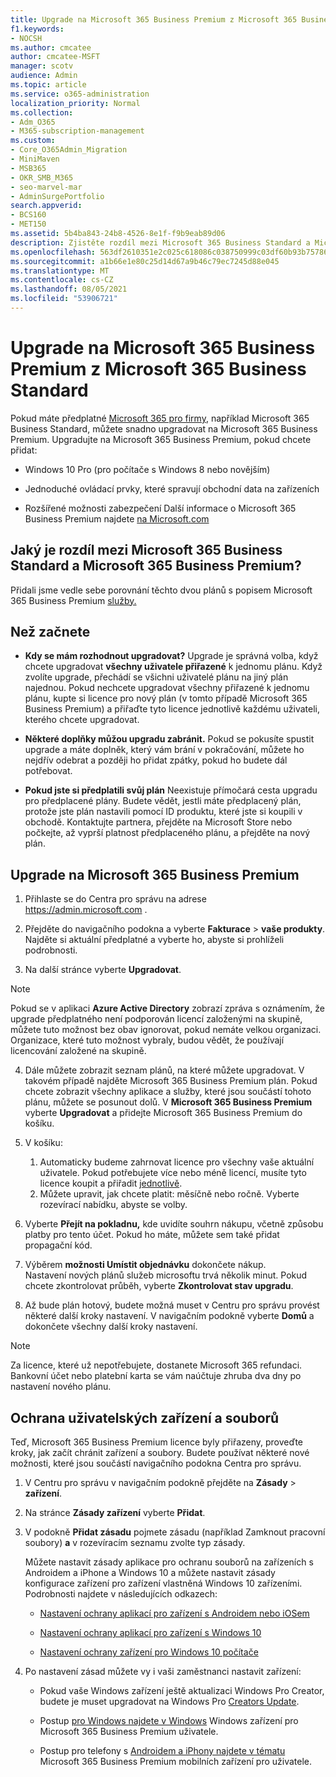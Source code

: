 ```yaml
---
title: Upgrade na Microsoft 365 Business Premium z Microsoft 365 Business Standard
f1.keywords:
- NOCSH
ms.author: cmcatee
author: cmcatee-MSFT
manager: scotv
audience: Admin
ms.topic: article
ms.service: o365-administration
localization_priority: Normal
ms.collection:
- Adm_O365
- M365-subscription-management
ms.custom:
- Core_O365Admin_Migration
- MiniMaven
- MSB365
- OKR_SMB_M365
- seo-marvel-mar
- AdminSurgePortfolio
search.appverid:
- BCS160
- MET150
ms.assetid: 5b4ba843-24b8-4526-8e1f-f9b9eab89d06
description: Zjistěte rozdíl mezi Microsoft 365 Business Standard a Microsoft 365 Business Premium a tím, jak můžete upgradovat na Microsoft 365 Business Premium.
ms.openlocfilehash: 563df2610351e2c025c618086c038750999c03df60b93b757865f76fbf86c834
ms.sourcegitcommit: a1b66e1e80c25d14d67a9b46c79ec7245d88e045
ms.translationtype: MT
ms.contentlocale: cs-CZ
ms.lasthandoff: 08/05/2021
ms.locfileid: "53906721"
---
```

# <a name="upgrade-to-microsoft-365-business-premium-from-microsoft-365-business-standard"></a>Upgrade na Microsoft 365 Business Premium z Microsoft 365 Business Standard

Pokud máte předplatné [Microsoft 365 pro firmy](https://products.office.com/compare-all-microsoft-office-products-4-column?activetab=tab:primaryr2), například Microsoft 365 Business Standard, můžete snadno upgradovat na Microsoft 365 Business Premium. Upgradujte na Microsoft 365 Business Premium, pokud chcete přidat:

- Windows 10 Pro (pro počítače s Windows 8 nebo novějším)

- Jednoduché ovládací prvky, které spravují obchodní data na zařízeních

- Rozšířené možnosti zabezpečení
Další informace o Microsoft 365 Business Premium najdete [na Microsoft.com](https://www.microsoft.com/microsoft-365/business)

## <a name="whats-the-difference-between-microsoft-365-business-standard-and-microsoft-365-business-premium"></a>Jaký je rozdíl mezi Microsoft 365 Business Standard a Microsoft 365 Business Premium?

Přidali jsme vedle sebe porovnání těchto dvou plánů s popisem Microsoft 365 Business Premium [služby.](/office365/servicedescriptions/microsoft-365-service-descriptions/microsoft-365-business-service-description) 

## <a name="before-you-begin"></a>Než začnete

- **Kdy se mám rozhodnout upgradovat?** Upgrade je správná volba, když chcete upgradovat **všechny uživatele přiřazené** k jednomu plánu. Když zvolíte upgrade, přechádí se všichni uživatelé plánu na jiný plán najednou. Pokud nechcete upgradovat všechny přiřazené k jednomu plánu, kupte si licence pro nový plán [](../admin/manage/assign-licenses-to-users.md) (v tomto případě Microsoft 365 Business Premium) a přiřaďte tyto licence jednotlivě každému uživateli, kterého chcete upgradovat.

- **Některé doplňky můžou upgradu zabránit.** Pokud se pokusíte spustit upgrade a máte doplněk, který vám brání v pokračování, můžete ho nejdřív odebrat a později ho přidat zpátky, pokud ho budete dál potřebovat.

- **Pokud jste si předplatili svůj plán** Neexistuje přímočará cesta upgradu pro předplacené plány. Budete vědět, jestli máte předplacený plán, protože jste plán nastavili pomocí ID produktu, které jste si koupili v obchodě. Kontaktujte partnera, přejděte na Microsoft Store nebo počkejte, až vyprší platnost předplaceného plánu, a přejděte na nový plán.

## <a name="upgrade-to-microsoft-365-business-premium"></a>Upgrade na Microsoft 365 Business Premium

1. Přihlaste se do Centra pro správu na adrese <a href="https://go.microsoft.com/fwlink/p/?linkid=837890" target="_blank">https://admin.microsoft.com</a> .

2. Přejděte do navigačního podokna a vyberte **Fakturace** \> **vaše produkty**. Najděte si aktuální předplatné a vyberte ho, abyste si prohlíželi podrobnosti.

3. Na další stránce vyberte **Upgradovat**.

  > [!NOTE]
  > Pokud se v aplikaci **Azure Active Directory** zobrazí zpráva s oznámením, že upgrade předplatného není podporován licencí založenými na skupině, můžete tuto možnost bez obav ignorovat, pokud nemáte velkou organizaci. Organizace, které tuto možnost vybraly, budou vědět, že používají licencování založené na skupině.

4. Dále můžete zobrazit seznam plánů, na které můžete upgradovat. V takovém případě najděte Microsoft 365 Business Premium plán. Pokud chcete zobrazit všechny aplikace a služby, které jsou součástí tohoto plánu, můžete se posunout dolů. V **Microsoft 365 Business Premium** vyberte **Upgradovat** a přidejte Microsoft 365 Business Premium do košíku.

5. V košíku:

    1. Automaticky budeme zahrnovat licence pro všechny vaše aktuální uživatele. Pokud potřebujete více nebo méně licencí, musíte tyto licence koupit a přiřadit [jednotlivě](../admin/manage/assign-licenses-to-users.md).  
    2. Můžete upravit, jak chcete platit: měsíčně nebo ročně. Vyberte rozevírací nabídku, abyste se volby.

6. Vyberte **Přejít na pokladnu,** kde uvidíte souhrn nákupu, včetně způsobu platby pro tento účet. Pokud ho máte, můžete sem také přidat propagační kód.

7. Výběrem **možnosti Umístit objednávku** dokončete nákup.\
Nastavení nových plánů služeb microsoftu trvá několik minut. Pokud chcete zkontrolovat průběh, vyberte **Zkontrolovat stav upgradu**.

8. Až bude plán hotový, budete možná muset v Centru pro správu provést některé další kroky nastavení. V navigačním podokně vyberte **Domů** a dokončete všechny další kroky nastavení.

> [!NOTE]
> Za licence, které už nepotřebujete, dostanete Microsoft 365 refundaci. Bankovní účet nebo platební karta se vám naúčtuje zhruba dva dny po nastavení nového plánu.
  
## <a name="protect-user-devices-and-files"></a>Ochrana uživatelských zařízení a souborů

Teď, Microsoft 365 Business Premium licence byly přiřazeny, proveďte kroky, jak začít chránit zařízení a soubory. Budete používat některé nové možnosti, které jsou součástí navigačního podokna Centra pro správu.
  
1. V Centru pro správu v navigačním podokně přejděte na **Zásady** \> **zařízení**.

2. Na stránce **Zásady zařízení** vyberte **Přidat**.

3. V podokně **Přidat zásadu** pojmete zásadu (například Zamknout pracovní soubory) **a** v rozevíracím seznamu zvolte typ zásady.

    Můžete nastavit zásady aplikace pro ochranu souborů na zařízeních s Androidem a iPhone a Windows 10 a můžete nastavit zásady konfigurace zařízení pro zařízení vlastněná Windows 10 zařízeními. Podrobnosti najdete v následujících odkazech:

    - [Nastavení ochrany aplikací pro zařízení s Androidem nebo iOSem](app-protection-settings-for-android-and-ios.md)

    - [Nastavení ochrany aplikací pro zařízení s Windows 10](protection-settings-for-windows-10-devices.md)

    - [Nastavení ochrany zařízení pro Windows 10 počítače](protection-settings-for-windows-10-pcs.md)

4. Po nastavení zásad můžete vy i vaši zaměstnanci nastavit zařízení:

    - Pokud vaše Windows zařízení ještě aktualizaci Windows Pro Creator, budete je muset upgradovat na Windows Pro [Creators Update](upgrade-to-windows-pro-creators-update.md).

    - Postup [pro Windows najdete v Windows](set-up-windows-devices.md) Windows zařízení pro Microsoft 365 Business Premium uživatele.

    - Postup pro telefony s [Androidem a iPhony najdete v tématu](set-up-mobile-devices.md) Microsoft 365 Business Premium mobilních zařízení pro uživatele.